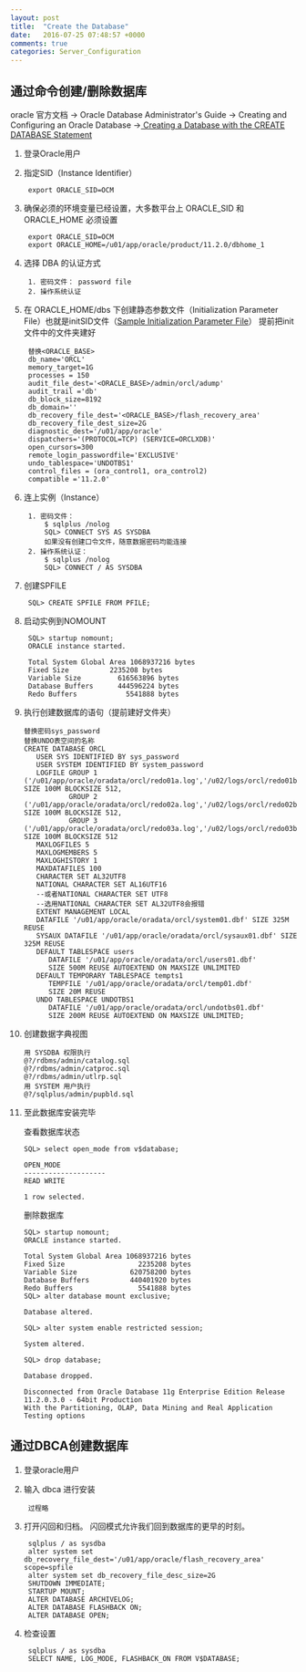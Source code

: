 ```yaml
---
layout: post
title:  "Create the Database"
date:   2016-07-25 07:48:57 +0000
comments: true
categories: Server_Configuration
---
```


## 通过命令创建/删除数据库 ##
oracle 官方文档 -> Oracle Database Administrator's Guide -> Creating and Configuring an Oracle Database ->[ Creating a Database with the CREATE DATABASE Statement](http://docs.oracle.com/cd/E11882_01/server.112/e25494/create.htm#ADMIN11074)

1. 登录Oracle用户

2. 指定SID（Instance Identifier）

    	export ORACLE_SID=OCM

3. 确保必须的环境变量已经设置，大多数平台上 ORACLE_SID 和 ORACLE_HOME 必须设置
		
		export ORACLE_SID=OCM
		export ORACLE_HOME=/u01/app/oracle/product/11.2.0/dbhome_1

4. 选择 DBA 的认证方式
		
		1. 密码文件： password file
		2. 操作系统认证
		
5. 在 ORACLE_HOME/dbs 下创建静态参数文件（Initialization Parameter File）也就是initSID文件（[Sample Initialization Parameter File](http://docs.oracle.com/cd/E11882_01/server.112/e25494/create.htm#ADMIN11112)）
提前把init文件中的文件夹建好

		替换<ORACLE_BASE>
		db_name='ORCL'
		memory_target=1G
		processes = 150
		audit_file_dest='<ORACLE_BASE>/admin/orcl/adump'
		audit_trail ='db'
		db_block_size=8192
		db_domain=''
		db_recovery_file_dest='<ORACLE_BASE>/flash_recovery_area'
		db_recovery_file_dest_size=2G
		diagnostic_dest='/u01/app/oracle'
		dispatchers='(PROTOCOL=TCP) (SERVICE=ORCLXDB)'
		open_cursors=300 
		remote_login_passwordfile='EXCLUSIVE'
		undo_tablespace='UNDOTBS1'
		control_files = (ora_control1, ora_control2)
		compatible ='11.2.0'


6. 连上实例（Instance）

		1. 密码文件：
			$ sqlplus /nolog
			SQL> CONNECT SYS AS SYSDBA
			如果没有创建口令文件，随意数据密码均能连接
		2. 操作系统认证：
			$ sqlplus /nolog
			SQL> CONNECT / AS SYSDBA
7. 创建SPFILE
		
		SQL> CREATE SPFILE FROM PFILE;
		
8. 启动实例到NOMOUNT

		SQL> startup nomount;
		ORACLE instance started.
		
		Total System Global Area 1068937216 bytes
		Fixed Size		    2235208 bytes
		Variable Size		  616563896 bytes
		Database Buffers	  444596224 bytes
		Redo Buffers		    5541888 bytes

10. 执行创建数据库的语句（提前建好文件夹）
		
		替换密码sys_password
		替换UNDO表空间的名称
		CREATE DATABASE ORCL
		   USER SYS IDENTIFIED BY sys_password
		   USER SYSTEM IDENTIFIED BY system_password
		   LOGFILE GROUP 1 ('/u01/app/oracle/oradata/orcl/redo01a.log','/u02/logs/orcl/redo01b.log') SIZE 100M BLOCKSIZE 512,
		           GROUP 2 ('/u01/app/oracle/oradata/orcl/redo02a.log','/u02/logs/orcl/redo02b.log') SIZE 100M BLOCKSIZE 512,
		           GROUP 3 ('/u01/app/oracle/oradata/orcl/redo03a.log','/u02/logs/orcl/redo03b.log') SIZE 100M BLOCKSIZE 512
		   MAXLOGFILES 5
		   MAXLOGMEMBERS 5
		   MAXLOGHISTORY 1
		   MAXDATAFILES 100
		   CHARACTER SET AL32UTF8
		   NATIONAL CHARACTER SET AL16UTF16
		   --或者NATIONAL CHARACTER SET UTF8
		   --选用NATIONAL CHARACTER SET AL32UTF8会报错
		   EXTENT MANAGEMENT LOCAL
		   DATAFILE '/u01/app/oracle/oradata/orcl/system01.dbf' SIZE 325M REUSE
		   SYSAUX DATAFILE '/u01/app/oracle/oradata/orcl/sysaux01.dbf' SIZE 325M REUSE
		   DEFAULT TABLESPACE users
		      DATAFILE '/u01/app/oracle/oradata/orcl/users01.dbf'
		      SIZE 500M REUSE AUTOEXTEND ON MAXSIZE UNLIMITED
		   DEFAULT TEMPORARY TABLESPACE tempts1
		      TEMPFILE '/u01/app/oracle/oradata/orcl/temp01.dbf'
		      SIZE 20M REUSE
		   UNDO TABLESPACE UNDOTBS1
		      DATAFILE '/u01/app/oracle/oradata/orcl/undotbs01.dbf'
		      SIZE 200M REUSE AUTOEXTEND ON MAXSIZE UNLIMITED;

11. 创建数据字典视图

		用 SYSDBA 权限执行
		@?/rdbms/admin/catalog.sql
		@?/rdbms/admin/catproc.sql
		@?/rdbms/admin/utlrp.sql
		用 SYSTEM 用户执行
		@?/sqlplus/admin/pupbld.sql

12. 至此数据库安装完毕
 
	查看数据库状态

	    SQL> select open_mode from v$database;
	    
	    OPEN_MODE
	    --------------------
	    READ WRITE
	    
	    1 row selected.

	删除数据库

		SQL> startup nomount;
		ORACLE instance started.
		
		Total System Global Area 1068937216 bytes
		Fixed Size                  2235208 bytes
		Variable Size             620758200 bytes
		Database Buffers          440401920 bytes
		Redo Buffers                5541888 bytes
		SQL> alter database mount exclusive;
	
		Database altered.
		
		SQL> alter system enable restricted session;
		
		System altered.
		
		SQL> drop database;
		
		Database dropped.
		
		Disconnected from Oracle Database 11g Enterprise Edition Release 11.2.0.3.0 - 64bit Production
		With the Partitioning, OLAP, Data Mining and Real Application Testing options


## 通过DBCA创建数据库 ##
1. 登录oracle用户 

2. 输入 dbca 进行安装
		
		过程略

3. 打开闪回和归档。 闪回模式允许我们回到数据库的更早的时刻。


		sqlplus / as sysdba
		alter system set db_recovery_file_dest='/u01/app/oracle/flash_recovery_area' scope=spfile
		alter system set db_recovery_file_desc_size=2G
		SHUTDOWN IMMEDIATE;
		STARTUP MOUNT;
		ALTER DATABASE ARCHIVELOG;
		ALTER DATABASE FLASHBACK ON;
		ALTER DATABASE OPEN;

4. 检查设置


		sqlplus / as sysdba
		SELECT NAME, LOG_MODE, FLASHBACK_ON FROM V$DATABASE;